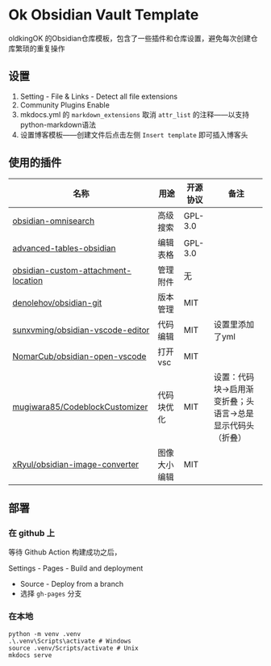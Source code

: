 # Ok Obsidian Vault Template

oldkingOK 的Obsidian仓库模板，包含了一些插件和仓库设置，避免每次创建仓库繁琐的重复操作

## 设置

1. Setting - File & Links - Detect all file extensions
2. Community Plugins Enable
3. mkdocs.yml 的 `markdown_extensions` 取消 `attr_list` 的注释——以支持python-markdown语法
4. 设置博客模板——创建文件后点击左侧 `Insert template` 即可插入博客头

## 使用的插件

| 名称                                                                                                        | 用途     | 开源协议    | 备注                              |
| --------------------------------------------------------------------------------------------------------- | ------ | ------- | ------------------------------- |
| [obsidian-omnisearch](https://github.com/scambier/obsidian-omnisearch)                                    | 高级搜索   | GPL-3.0 |                                 |
| [advanced-tables-obsidian](https://github.com/tgrosinger/advanced-tables-obsidian)                        | 编辑表格   | GPL-3.0 |                                 |
| [obsidian-custom-attachment-location](https://github.com/RainCat1998/obsidian-custom-attachment-location) | 管理附件   | 无       |                                 |
| [denolehov/obsidian-git](https://github.com/denolehov/obsidian-git)                                       | 版本管理   | MIT     |                                 |
| [sunxvming/obsidian-vscode-editor](https://github.com/sunxvming/obsidian-vscode-editor)                   | 代码编辑   | MIT     | 设置里添加了yml                       |
| [NomarCub/obsidian-open-vscode](https://github.com/NomarCub/obsidian-open-vscode)                         | 打开vsc  | MIT     |                                 |
| [mugiwara85/CodeblockCustomizer](https://github.com/mugiwara85/CodeblockCustomizer)                       | 代码块优化  | MIT     | 设置：代码块->启用渐变折叠；头语言->总是显示代码头（折叠） |
| [xRyul/obsidian-image-converter](https://github.com/xryul/obsidian-image-converter)                       | 图像大小编辑 | MIT     |                                 |

## 部署

### 在 github 上

等待 Github Action 构建成功之后，

Settings - Pages - Build and deployment

- Source - Deploy from a branch
- 选择 `gh-pages` 分支

### 在本地

```shell
python -m venv .venv
.\.venv\Scripts\activate # Windows
source .venv/Scripts/activate # Unix
mkdocs serve
```
